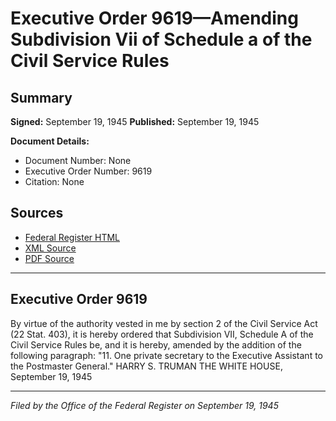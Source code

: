 # Executive Order 9619—Amending Subdivision Vii of Schedule a of the Civil Service Rules

## Summary

**Signed:** September 19, 1945
**Published:** September 19, 1945

**Document Details:**
- Document Number: None
- Executive Order Number: 9619
- Citation: None

## Sources
- [Federal Register HTML](https://www.presidency.ucsb.edu/documents/executive-order-9619-amending-subdivision-vii-schedule-the-civil-service-rules)
- [XML Source](None)
- [PDF Source](None)

---

## Executive Order 9619

By virtue of the authority vested in me by section 2 of the Civil Service Act (22 Stat. 403), it is hereby ordered that Subdivision VII, Schedule A of the Civil Service Rules be, and it is hereby, amended by the addition of the following paragraph:
"11. One private secretary to the Executive Assistant to the Postmaster General."
HARRY S. TRUMAN
THE WHITE HOUSE,
September 19, 1945

---

*Filed by the Office of the Federal Register on September 19, 1945*
